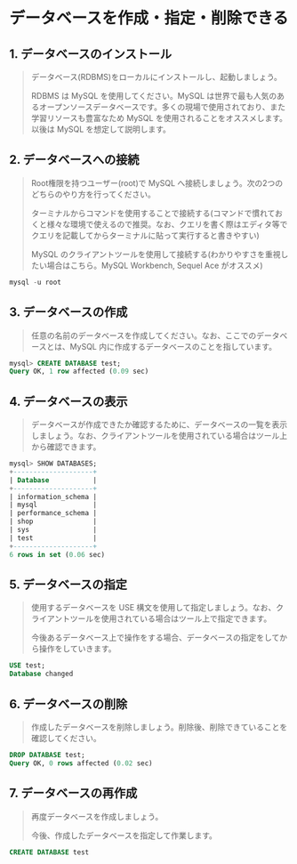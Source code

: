 # データベースを作成・指定・削除できる
## 1. データベースのインストール
> データベース(RDBMS)をローカルにインストールし、起動しましょう。
>
> RDBMS は MySQL を使用してください。MySQL は世界で最も人気のあるオープンソースデータベースです。多くの現場で使用されており、また学習リソースも豊富なため MySQL を使用されることをオススメします。以後は MySQL を想定して説明します。
>
## 2. データベースへの接続
> Root権限を持つユーザー(root)で MySQL へ接続しましょう。次の2つのどちらのやり方を行ってください。
>
> ターミナルからコマンドを使用することで接続する(コマンドで慣れておくと様々な環境で使えるので推奨。なお、クエリを書く際はエディタ等でクエリを記載してからターミナルに貼って実行すると書きやすい)
>
> MySQL のクライアントツールを使用して接続する(わかりやすさを重視したい場合はこちら。MySQL Workbench, Sequel Ace がオススメ)
>
```sql
mysql -u root
```

## 3. データベースの作成
> 任意の名前のデータベースを作成してください。なお、ここでのデータベースとは、MySQL 内に作成するデータベースのことを指しています。
```sql
mysql> CREATE DATABASE test;
Query OK, 1 row affected (0.09 sec)
```

## 4. データベースの表示
> データベースが作成できたか確認するために、データベースの一覧を表示しましょう。なお、クライアントツールを使用されている場合はツール上から確認できます。
```sql
mysql> SHOW DATABASES;
+--------------------+
| Database           |
+--------------------+
| information_schema |
| mysql              |
| performance_schema |
| shop               |
| sys                |
| test               |
+--------------------+
6 rows in set (0.06 sec)
```

## 5. データベースの指定
> 使用するデータベースを USE 構文を使用して指定しましょう。なお、クライアントツールを使用されている場合はツール上で指定できます。
>
> 今後あるデータベース上で操作をする場合、データベースの指定をしてから操作をしていきます。
```sql
USE test;
Database changed
```
## 6. データベースの削除
> 作成したデータベースを削除しましょう。削除後、削除できていることを確認してください。
```sql
DROP DATABASE test;
Query OK, 0 rows affected (0.02 sec)
```
## 7. データベースの再作成
> 再度データベースを作成しましょう。
>
> 今後、作成したデータベースを指定して作業します。
```sql
CREATE DATABASE test
```

